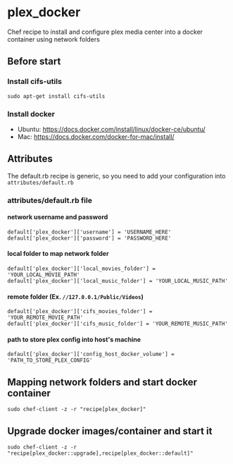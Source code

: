 # plex_docker

Chef recipe to install and configure plex media center into a
docker container using network folders

## Before start

### Install cifs-utils
```
sudo apt-get install cifs-utils
```

### Install docker

* Ubuntu: https://docs.docker.com/install/linux/docker-ce/ubuntu/
* Mac: https://docs.docker.com/docker-for-mac/install/

## Attributes

The default.rb recipe is generic, so you need to add your configuration
into `attributes/default.rb`

### attributes/default.rb file

#### network username and password
```
default['plex_docker']['username'] = 'USERNAME_HERE'
default['plex_docker']['password'] = 'PASSWORD_HERE'
```
#### local folder to map network folder
```
default['plex_docker']['local_movies_folder'] = 'YOUR_LOCAL_MOVIE_PATH'
default['plex_docker']['local_music_folder'] = 'YOUR_LOCAL_MUSIC_PATH'
```
#### remote folder (Ex. `//127.0.0.1/Public/Videos`)
```
default['plex_docker']['cifs_movies_folder'] = 'YOUR_REMOTE_MOVIE_PATH'
default['plex_docker']['cifs_music_folder'] = 'YOUR_REMOTE_MUSIC_PATH'
```
#### path to store plex config into host's machine
```
default['plex_docker']['config_host_docker_volume'] = 'PATH_TO_STORE_PLEX_CONFIG'
```

## Mapping network folders and start docker container
```
sudo chef-client -z -r "recipe[plex_docker]"
```

## Upgrade docker images/container and start it
```
sudo chef-client -z -r "recipe[plex_docker::upgrade],recipe[plex_docker::default]"
```
